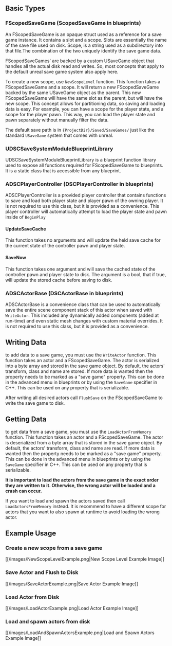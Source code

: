 ## Basic Types

### FScopedSaveGame (ScopedSaveGame in blueprints)

An FScopedSaveGame is an opaque struct used as a reference for a save game instance. It contains a slot and a scope. Slots are essentially the name of the save file used on disk. Scope, is a string used as a subdirectory into that file.The combination of the two uniquely identify the save game data.

FScopedSaveGames' are backed by a custom USaveGame object that handles all the actual disk read and writes. So, most concepts that apply to the default unreal save game system also apply here.

To create a new scope, use `NewScopeLevel` function. This function takes a FScopedSaveGame and a scope. It will return a new FScopedSaveGame backed by the same USaveGame object as the parent. This new FScopedSaveGame will have the same slot as the parent, but will have the new scope. This concept allows for partitioning data, so saving and loading data is easy. For example, you can have a scope for the player state, and a scope for the player pawn. This way, you can load the player state and pawn separately without manually filter the data.

The default save path is in `{ProjectDir}/Saved/SaveGames/` just like the standard `USaveGame` system that comes with unreal.

### UDSCSaveSystemModuleBlueprintLibrary

UDSCSaveSystemModuleBlueprintLibrary is a blueprint function library used to expose all functions required for FScopedSaveGame to blueprints. It is a static class that is accessible from any blueprint.

### ADSCPlayerController (DSCPlayerController in blueprints)

ADSCPlayerController is a provided player controller that contains functions to save and load both player state and player pawn of the owning player. It is not required to use this class, but it is provided as a convenience. This player controller will automatically attempt to load the player state and pawn inside of `BeginPlay`

#### UpdateSaveCache

This function takes no arguments and will update the held save cache for the current state of the controller pawn and player state.

#### SaveNow

This function takes one argument and will save the cached state of the controller pawn and player state to disk. The argument is a bool, that if true, will update the stored cache before saving to disk.

### ADSCActorBase (DSCActorBase in blueprints)

ADSCActorBase is a convenience class that can be used to automatically save the entire scene component stack of this actor when saved with `WriteActor`. This included any dynamically added components (added at run-time) and even static mesh changes with custom material overrides. It is not required to use this class, but it is provided as a convenience.

## Writing Data

to add data to a save game, you must use the `WriteActor` function. This function takes an actor and a FScopedSaveGame. The actor is serialized into a byte array and stored in the save game object. By default, the actors' transform, class and name are stored. If more data is wanted then the property needs to be marked as a "save game" property. This can be done in the advanced menu in blueprints or by using the `SaveGame` specifier in C++. This can be used on any property that is serializable.

After writing all desired actors call `FlushSave` on the FScopedSaveGame to write the save game to disk.

## Getting Data

to get data from a save game, you must use the `LoadActorFromMemory` function. This function takes an actor and a FScopedSaveGame. The actor is deserialized from a byte array that is stored in the save game object. By default, the actors' transform, class and name are read. If more data is wanted then the property needs to be marked as a "save game" property. This can be done in the advanced menu in blueprints or by using the `SaveGame` specifier in C++. This can be used on any property that is serializable.

**It is important to load the actors from the save game in the exact order they are written to it. Otherwise, the wrong actor will be loaded and a crash can occur.**

If you want to load and spawn the actors saved then call `LoadActorsFromMemory` instead. It is recommend to have a different scope for actors that you want to also spawn at runtime to avoid loading the wrong actor.

## Example Usage

### Create a new scope from a save game

[[/images/NewScopeLevelExample.png|New Scope Level Example Image]]

### Save Actor and Flush to Disk

[[/images/SaveActorExample.png|Save Actor Example Image]]

### Load Actor from Disk

[[/images/LoadActorExample.png|Load Actor Example Image]]

### Load and spawn actors from disk

[[/images/LoadAndSpawnActorsExample.png|Load and Spawn Actors Example Image]]